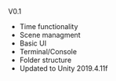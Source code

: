 V0.1

- Time functionality
- Scene managment
- Basic UI
- Terminal/Console
- Folder structure
- Updated to Unity 2019.4.11f
